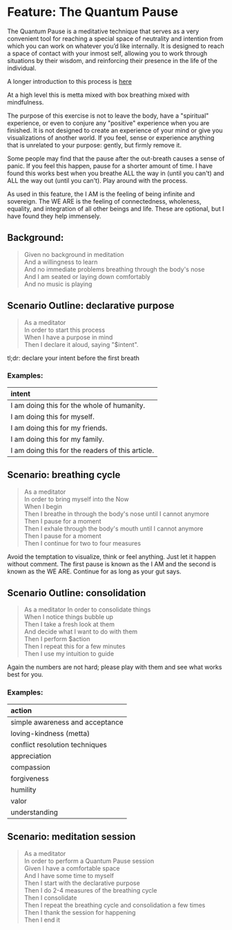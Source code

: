 # Feature: The Quantum Pause

The Quantum Pause is a meditative technique that serves as a very convenient
tool for reaching a special space of neutrality and intention from which you
can work on whatever you’d like internally. It is designed to reach a space
of contact with your inmost self, allowing you to work through situations by
their wisdom, and reinforcing their presence in the life of the individual.

A longer introduction to this process is [here](http://wespenre.com/pdf/Appendix-cognitive-section-quantum-pause-breathing-exercise.pdf)

At a high level this is metta mixed with box breathing mixed with mindfulness.

The purpose of this exercise is not to leave the body, have a "spiritual"
experience, or even to conjure any "positive" experience when you are finished.
It is not designed to create an experience of your mind or give you
visualizations of another world. If you feel, sense or experience anything
that is unrelated to your purpose: gently, but firmly remove it.

Some people may find that the pause after the out-breath causes a sense of
panic. If you feel this happen, pause for a shorter amount of time. I have
found this works best when you breathe ALL the way in (until you can't) and
ALL the way out (until you can't). Play around with the process.

As used in this feature, the I AM is the feeling of being infinite and
sovereign. The WE ARE is the feeling of connectedness, wholeness, equality,
and integration of all other beings and life. These are optional, but I have
found they help immensely.

## Background:

> Given no background in meditation  
> And a willingness to learn  
> And no immediate problems breathing through the body's nose  
> And I am seated or laying down comfortably  
> And no music is playing

## Scenario Outline: declarative purpose

> As a meditator  
> In order to start this process  
> When I have a purpose in mind  
> Then I declare it aloud, saying "\$intent".

tl;dr: declare your intent before the first breath

### Examples:

| intent                                           |
| :----------------------------------------------- |
| I am doing this for the whole of humanity.       |
| I am doing this for myself.                      |
| I am doing this for my friends.                  |
| I am doing this for my family.                   |
| I am doing this for the readers of this article. |

## Scenario: breathing cycle

> As a meditator  
> In order to bring myself into the Now  
> When I begin  
> Then I breathe in through the body's nose until I cannot anymore  
> Then I pause for a moment  
> Then I exhale through the body's mouth until I cannot anymore  
> Then I pause for a moment  
> Then I continue for two to four measures

Avoid the temptation to visualize, think or feel anything. Just let it happen without comment. The first pause is known as the I AM and the second is known as the WE ARE. Continue for as long as your gut says.

## Scenario Outline: consolidation

> As a meditator
> In order to consolidate things  
> When I notice things bubble up  
> Then I take a fresh look at them  
> And decide what I want to do with them  
> Then I perform \$action  
> Then I repeat this for a few minutes  
> Then I use my intuition to guide

Again the numbers are not hard; please play with them and see what works best for you.

### Examples:

| action                          |
| :------------------------------ |
| simple awareness and acceptance |
| loving-kindness (metta)         |
| conflict resolution techniques  |
| appreciation                    |
| compassion                      |
| forgiveness                     |
| humility                        |
| valor                           |
| understanding                   |

## Scenario: meditation session

> As a meditator  
> In order to perform a Quantum Pause session  
> Given I have a comfortable space  
> And I have some time to myself  
> Then I start with the declarative purpose  
> Then I do 2-4 measures of the breathing cycle  
> Then I consolidate  
> Then I repeat the breathing cycle and consolidation a few times  
> Then I thank the session for happening  
> Then I end it
